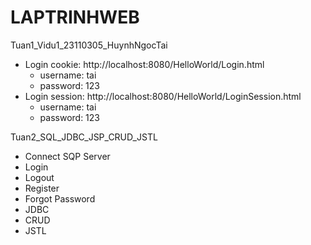 # LAPTRINHWEB
Tuan1_Vidu1_23110305_HuynhNgocTai
- Login cookie: http://localhost:8080/HelloWorld/Login.html 
  + username: tai
  + password: 123
- Login session: http://localhost:8080/HelloWorld/LoginSession.html 
  + username: tai
  + password: 123

Tuan2_SQL_JDBC_JSP_CRUD_JSTL
- Connect SQP Server
- Login
- Logout
- Register
- Forgot Password
- JDBC
- CRUD
- JSTL
